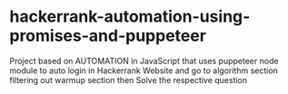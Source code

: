 # hackerrank-automation-using-promises-and-puppeteer
Project based on AUTOMATION in JavaScript that uses puppeteer node module to auto login in Hackerrank Website and go to algorithm section filtering out warmup section then Solve the respective question
